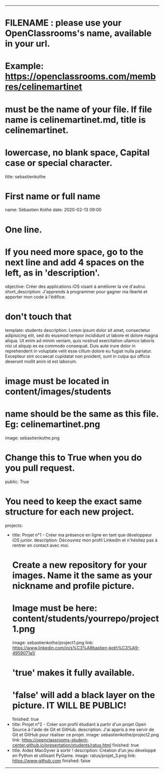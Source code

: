 ---

# FILENAME : please use your OpenClassrooms's name, available in your url.
# Example: https://openclassrooms.com/membres/celinemartinet
# must be the name of your file. If file name is celinemartinet.md, title is celinemartinet.
# lowercase, no blank space, Capital case or special character.
title: sebastienkothe

# First name or full name
name: Sébastien Kothé
date: 2020-02-13 09:00

# One line.
# If you need more space, go to the next line and add 4 spaces on the left, as in 'description'.
objective: Créer des applications iOS visant à améliorer la vie d'autrui.
short_description: J'apprends à programmer pour gagner ma liberté et apporter mon code à l'édifice.

# don't touch that
template: students
description:
    Lorem ipsum dolor sit amet, consectetur adipisicing elit, sed do eiusmod
    tempor incididunt ut labore et dolore magna aliqua. Ut enim ad minim veniam,
    quis nostrud exercitation ullamco laboris nisi ut aliquip ex ea commodo
    consequat. Duis aute irure dolor in reprehenderit in voluptate velit esse
    cillum dolore eu fugiat nulla pariatur. Excepteur sint occaecat cupidatat non
    proident, sunt in culpa qui officia deserunt mollit anim id est laborum.

# image must be located in content/images/students
# name should be the same as this file. Eg: celinemartinet.png
image: sebastienkothe.png

# Change this to True when you do you pull request.
public: True

# You need to keep the exact same structure for each new project.
projects:
  - title: Projet n°1 - Créer ma présence en ligne en tant que développeur iOS junior.
    description: Découvrez mon profil LinkedIn et n'hésitez pas à rentrer en contact avec moi.
    # Create a new repository for your images. Name it the same as your nickname and profile picture.
    # Image must be here: content/students/yourrepo/project1.png
    image: sebastienkothe/project1.png
    link: https://www.linkedin.com/in/s%C3%A9bastien-koth%C3%A9-4959071a1/
    # 'true' makes it fully available.
    # 'false' will add a black layer on the picture. IT WILL BE PUBLIC!
    finished: true
  - title: Projet n°2 - Créer son profil étudiant à partir d'un projet Open Source à l'aide de Git et GitHub.
    description: J'ai appris à me servir de Git et GitHub pour réaliser ce projet.
    image: sebastienkothe/project2.png
    link: https://openclassrooms-student-center.github.io/presentation/students/ratus.html
    finished: true
  - title: Aidez MacGyver à sortir !
    description: Création d’un jeu développé en Python et utilisant PyGame.
    image: ratus/projet_3.png
    link: https://www.github.com
    finished: false
---